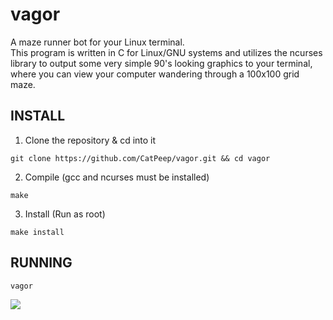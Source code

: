 # vagor
A maze runner bot for your Linux terminal.  
This program is written in C for Linux/GNU systems and utilizes the ncurses library to output some very simple 90's looking graphics to your terminal, where you can view your computer wandering through a 100x100 grid maze.
  
## INSTALL
1. Clone the repository & cd into it  
```
git clone https://github.com/CatPeep/vagor.git && cd vagor
```  
  
2. Compile (gcc and ncurses must be installed)  
```
make
```  
  
3. Install (Run as root)  
```
make install
```  
  
## RUNNING
```vagor```  

<img src='preview.png'></img>
